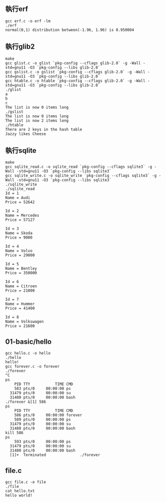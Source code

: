 ## 執行erf ##
    gcc erf.c -o erf -lm
    ./erf
    normal(0,1) distribution between(-1.96, 1.96) is 0.950004
## 執行glib2 ##
    make
    gcc glist.c -o glist `pkg-config --cflags glib-2.0` -g -Wall -std=gnu11 -O3 `pkg-config --libs glib-2.0` 
    gcc gslist.c -o gslist `pkg-config --cflags glib-2.0` -g -Wall -std=gnu11 -O3 `pkg-config --libs glib-2.0` 
    gcc htable.c -o htable `pkg-config --cflags glib-2.0` -g -Wall -std=gnu11 -O3 `pkg-config --libs glib-2.0`
    ./glist
    a
    b
    c
    The list is now 0 items long
    ./gslist
    The list is now 0 items long
    The list is now 2 items long
    ./htable
    There are 2 keys in the hash table
    Jazzy likes Cheese
## 執行sqlite ##
    make
    gcc sqlite_read.c -o sqlite_read `pkg-config --cflags sqlite3` -g -Wall -std=gnu11 -O3 `pkg-config --libs sqlite3`
    gcc sqlite_write.c -o sqlite_write `pkg-config --cflags sqlite3` -g -Wall -std=gnu11 -O3 `pkg-config --libs sqlite3`
    ./sqlite_write
    ./sqlite_read
    Id = 1
    Name = Audi
    Price = 52642

    Id = 2
    Name = Mercedes
    Price = 57127

    Id = 3
    Name = Skoda
    Price = 9000

    Id = 4
    Name = Volvo
    Price = 29000

    Id = 5
    Name = Bentley
    Price = 350000

    Id = 6
    Name = Citroen
    Price = 21000

    Id = 7
    Name = Hummer
    Price = 41400

    Id = 8
    Name = Volkswagen
    Price = 21600
## 01-basic/hello ##
    gcc hello.c -o hello
    ./hello
    hello!
    gcc forever.c -o forever
    ./forever
    ^C
    ps
        PID TTY           TIME CMD
        583 pts/0     00:00:00 ps
      31479 pts/0     00:00:00 su
      31480 pts/0     00:00:00 bash
    ./forever &[1] 586
    ps
        PID TTY           TIME CMD
        586 pts/0     00:00:00 forever
        589 pts/0     00:00:00 ps
      31479 pts/0     00:00:00 su
      31480 pts/0     00:00:00 bash
    kill 586
    ps
        593 pts/0     00:00:00 ps
      31479 pts/0     00:00:00 su
      31480 pts/0     00:00:00 bash
      [1]+  Terminated               ./forever
## file.c ##
    gcc file.c -o file
    ./file
    cat hello.txt
    hello world!


